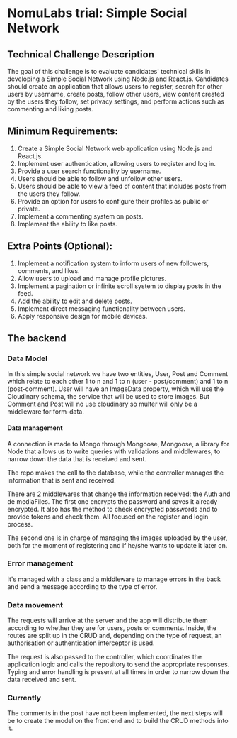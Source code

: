 # NomuLabs trial: Simple Social Network

## Technical Challenge Description

The goal of this challenge is to evaluate candidates' technical skills in developing a Simple Social Network using Node.js and React.js. Candidates should create an application that allows users to register, search for other users by username, create posts, follow other users, view content created by the users they follow, set privacy settings, and perform actions such as commenting and liking posts.

## Minimum Requirements:

1. Create a Simple Social Network web application using Node.js and React.js.
2. Implement user authentication, allowing users to register and log in.
3. Provide a user search functionality by username.
4. Users should be able to follow and unfollow other users.
5. Users should be able to view a feed of content that includes posts from the users they
   follow.
6. Provide an option for users to configure their profiles as public or private.
7. Implement a commenting system on posts.
8. Implement the ability to like posts.

## Extra Points (Optional):

1. Implement a notification system to inform users of new followers, comments, and likes.
2. Allow users to upload and manage profile pictures.
3. Implement a pagination or infinite scroll system to display posts in the feed.
4. Add the ability to edit and delete posts.
5. Implement direct messaging functionality between users.
6. Apply responsive design for mobile devices.

## The backend

### Data Model

In this simple social network we have two entities, User, Post and Comment which relate to each other 1 to n and 1 to n (user - post/comment) and 1 to n (post-comment). User will have an ImageData property, which will use the Cloudinary schema, the service that will be used to store images. But Comment and Post will no use cloudinary so multer will only be a middleware for form-data.

#### Data management

A connection is made to Mongo through Mongoose, Mongoose, a library for Node that allows us to write queries with validations and middlewares, to narrow down the data that is received and sent.

The repo makes the call to the database, while the controller manages the information that is sent and received.

There are 2 middlewares that change the information received: the Auth and de mediaFiles.
The first one encrypts the password and saves it already encrypted. It also has the method to check encrypted passwords and to provide tokens and check them. All focused on the register and login process.

The second one is in charge of managing the images uploaded by the user, both for the moment of registering and if he/she wants to update it later on.

### Error management

It's managed with a class and a middleware to manage errors in the back and send a message according to the type of error.

### Data movement

The requests will arrive at the server and the app will distribute them according to whether they are for users, posts or comments. Inside, the routes are split up in the CRUD and, depending on the type of request, an authorisation or authentication interceptor is used.

The request is also passed to the controller, which coordinates the application logic and calls the repository to send the appropriate responses.
Typing and error handling is present at all times in order to narrow down the data received and sent.

### Currently

The comments in the post have not been implemented, the next steps will be to create the model on the front end and to build the CRUD methods into it.

